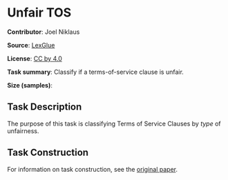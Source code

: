 # Unfair TOS

**Contributor**: Joel Niklaus

**Source**: [LexGlue](https://arxiv.org/abs/2110.00976)

**License**: [CC by 4.0](https://creativecommons.org/licenses/by/4.0/)

**Task summary**: Classify if a terms-of-service clause is unfair.

**Size (samples)**:

## Task Description

The purpose of this task is classifying Terms of Service Clauses by *type* of unfairness.

## Task Construction

For information on task construction, see the [original paper](https://arxiv.org/abs/1805.01217).
